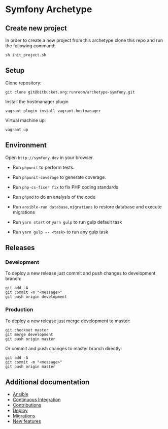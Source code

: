 # Symfony Archetype

## Create new project

In order to create a new project from this archetype clone this repo and run the following command:

    sh init_project.sh

## Setup

Clone repository:

    git clone git@bitbucket.org:runroom/archetype-symfony.git

Install the hostmanager plugin

    vagrant plugin install vagrant-hostmanager

Virtual machine up:

    vagrant up


## Environment

Open `http://symfony.dev` in your browser.

- Run `phpunit` to perform tests.
- Run `phpunit-coverage` to generate coverage.
- Run `php-cs-fixer fix` to fix PHP coding standards
- Run `phpmd` to do an analysis of the code
- Run `ansible-run database,migrations` to restore database and execute migrations

- Run `yarn start` or `yarn gulp` to run gulp default task
- Run `yarn gulp -- <task>` to run any gulp task


## Releases

### Development

To deploy a new release just commit and push changes to development branch:

    git add -A
    git commit -m "<message>"
    git push origin development

### Production

To deploy a new release just merge development to master:

    git checkout master
    git merge development
    git push origin master

Or commit and push changes to master branch directly:

    git add -A
    git commit -m "<message>"
    git push origin master


## Additional documentation

- [Ansible](doc/Ansible.md)
- [Continuous Integration](doc/Integracion_continua.md)
- [Contributions](doc/Contribuciones.md)
- [Deploy](doc/Despliegue.md)
- [Migrations](doc/Migraciones.md)
- [New features](doc/Nuevas_features.md)

